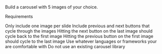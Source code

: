 Build a carousel with 5 images of your choice.

Requirements

Only include one image per slide
Include previous and next buttons that cycle through the images
Hitting the next button on the last image should cycle back to the first image
Hitting the previous button on the first image should cycle to the last image
Use whatever languages or frameworks your are comfortable with
Do not use an existing carousel library
